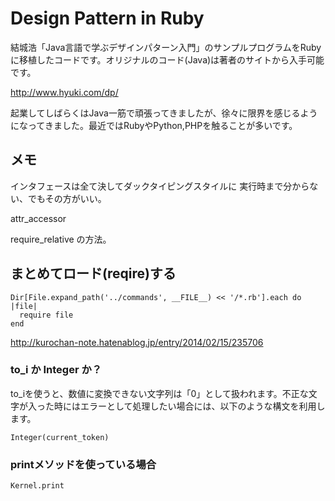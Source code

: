 # Design Pattern in Ruby
結城浩「Java言語で学ぶデザインパターン入門」のサンプルプログラムをRubyに移植したコードです。オリジナルのコード(Java)は著者のサイトから入手可能です。

http://www.hyuki.com/dp/

起業してしばらくはJava一筋で頑張ってきましたが、徐々に限界を感じるようになってきました。最近ではRubyやPython,PHPを触ることが多いです。


## メモ
インタフェースは全て決してダックタイピングスタイルに
実行時まで分からない、でもその方がいい。

attr_accessor

require_relative の方法。

## まとめてロード(reqire)する
```
Dir[File.expand_path('../commands', __FILE__) << '/*.rb'].each do |file|
  require file
end
```
http://kurochan-note.hatenablog.jp/entry/2014/02/15/235706

### to_i か Integer か？
to_iを使うと、数値に変換できない文字列は「0」として扱われます。不正な文字が入った時にはエラーとして処理したい場合には、以下のような構文を利用します。

```
Integer(current_token)
```

### printメソッドを使っている場合
```
Kernel.print
```
